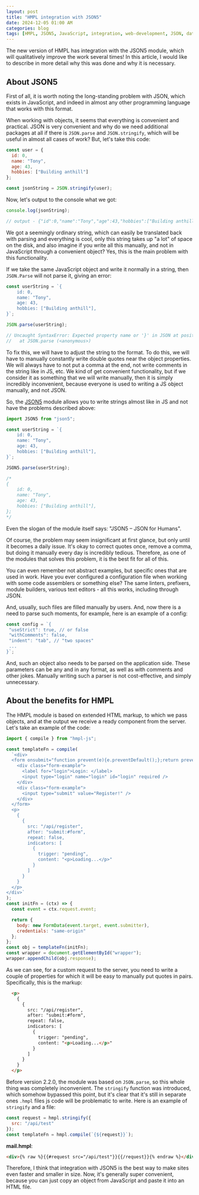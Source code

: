 ```yaml
---
layout: post
title: "HMPL integration with JSON5"
date: 2024-12-05 01:00 AM
categories: blog
tags: [HMPL, JSON5, JavaScript, integration, web-development, JSON, data-format]
---
```


The new version of HMPL has integration with the JSON5 module, which will qualitatively improve the work several times! In this article, I would like to describe in more detail why this was done and why it is necessary.

## About JSON5

First of all, it is worth noting the long-standing problem with JSON, which exists in JavaScript, and indeed in almost any other programming language that works with this format.

When working with objects, it seems that everything is convenient and practical. JSON is very convenient and why do we need additional packages at all if there is `JSON.parse` and `JSON.stringify`, which will be useful in almost all cases of work? But, let's take this code:

```javascript
const user = {
  id: 0,
  name: "Tony",
  age: 43,
  hobbies: ["Building anthill"]
};

const jsonString = JSON.stringify(user);
```

Now, let's output to the console what we got:

```javascript
console.log(jsonString);

// output - {"id":0,"name":"Tony","age":43,"hobbies":["Building anthill"]}
```

We got a seemingly ordinary string, which can easily be translated back with parsing and everything is cool, only this string takes up "a lot" of space on the disk, and also imagine if you write all this manually, and not in JavaScript through a convenient object? Yes, this is the main problem with this functionality.

If we take the same JavaScript object and write it normally in a string, then `JSON.Parse` will not parse it, giving an error:

```javascript
const userString = `{
    id: 0,
    name: "Tony",
    age: 43,
    hobbies: ["Building anthill"],
}`;

JSON.parse(userString);

// Uncaught SyntaxError: Expected property name or '}' in JSON at position 6 (line 2 column 5)
//   at JSON.parse (<anonymous>)
```

To fix this, we will have to adjust the string to the format. To do this, we will have to manually constantly write double quotes near the object properties. We will always have to not put a comma at the end, not write comments in the string like in JS, etc. We kind of get convenient functionality, but if we consider it as something that we will write manually, then it is simply incredibly inconvenient, because everyone is used to writing a JS object manually, and not JSON.

So, the [JSON5](https://www.npmjs.com/package/json5) module allows you to write strings almost like in JS and not have the problems described above:

```javascript
import JSON5 from "json5";

const userString = `{
    id: 0,
    name: "Tony",
    age: 43,
    hobbies: ["Building anthill"],
}`;

JSON5.parse(userString);

/*
{
    id: 0,
    name: "Tony",
    age: 43,
    hobbies: ["Building anthill"],
};
*/
```

Even the slogan of the module itself says: "JSON5 – JSON for Humans".

Of course, the problem may seem insignificant at first glance, but only until it becomes a daily issue. It's okay to correct quotes once, remove a comma, but doing it manually every day is incredibly tedious. Therefore, as one of the modules that solves this problem, it is the best fit for all of this.

You can even remember not abstract examples, but specific ones that are used in work. Have you ever configured a configuration file when working with some code assemblers or something else? The same linters, prefixers, module builders, various text editors - all this works, including through JSON.

And, usually, such files are filled manually by users. And, now there is a need to parse such moments, for example, here is an example of a config:

```javascript
const config = `{
 "useStrict": true, // or false
 "withComments": false,
 "indent": "tab", // "two spaces"
 ...
}`;
```

And, such an object also needs to be parsed on the application side. These parameters can be any and in any format, as well as with comments and other jokes. Manually writing such a parser is not cost-effective, and simply unnecessary.

## About the benefits for HMPL

The HMPL module is based on extended HTML markup, to which we pass objects, and at the output we receive a ready component from the server. Let's take an example of the code:

```javascript
import { compile } from "hmpl-js";

const templateFn = compile(
  `<div>
  <form onsubmit="function prevent(e){e.preventDefault();};return prevent(event);" id="form">
    <div class="form-example">
      <label for="login">Login: </label>
      <input type="login" name="login" id="login" required />
    </div>
    <div class="form-example">
      <input type="submit" value="Register!" />
    </div>
  </form>
  <p>
    {
      {
        src: "/api/register",
        after: "submit:#form",
        repeat: false,
        indicators: [
          {
            trigger: "pending",
            content: "<p>Loading...</p>"
          }
        ]
      }
    }
  </p>
</div>`
);
const initFn = (ctx) => {
  const event = ctx.request.event;

  return {
    body: new FormData(event.target, event.submitter),
    credentials: "same-origin"
  };
};
const obj = templateFn(initFn);
const wrapper = document.getElementById("wrapper");
wrapper.appendChild(obj.response);
```

As we can see, for a custom request to the server, you need to write a couple of properties for which it will be easy to manually put quotes in pairs. Specifically, this is the markup:

```html
  <p>
    {
      {
        src: "/api/register",
        after: "submit:#form",
        repeat: false,
        indicators: [
          {
            trigger: "pending",
            content: "<p>Loading...</p>"
          }
        ]
      }
    }
  </p>
```

Before version 2.2.0, the module was based on `JSON.parse`, so this whole thing was completely inconvenient. The `stringify` function was introduced, which somehow bypassed this point, but it's clear that it's still in separate ones `.hmpl` files js code will be problematic to write. Here is an example of `stringify` and a file:

```javascript
const request = hmpl.stringify({
  src: "/api/test"
});
const templateFn = hmpl.compile(`{${request}}`);
```

**mail.hmpl**:

```html
<div>{% raw %}{{#request src="/api/test"}}{{/request}}{% endraw %}</div>
```

Therefore, I think that integration with JSON5 is the best way to make sites even faster and smaller in size. Now, it's generally super convenient, because you can just copy an object from JavaScript and paste it into an HTML file.
